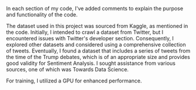 In each section of my code, I've added comments to explain the purpose and functionality of the code.

The dataset used in this project was sourced from Kaggle, as mentioned in the code. Initially, I intended to crawl a dataset from Twitter, but I encountered issues with Twitter's developer section. Consequently, I explored other datasets and considered using a comprehensive collection of tweets. Eventually, I found a dataset that includes a series of tweets from the time of the Trump debates, which is of an appropriate size and provides good validity for Sentiment Analysis. I sought assistance from various sources, one of which was Towards Data Science.

For training, I utilized a GPU for enhanced performance.
